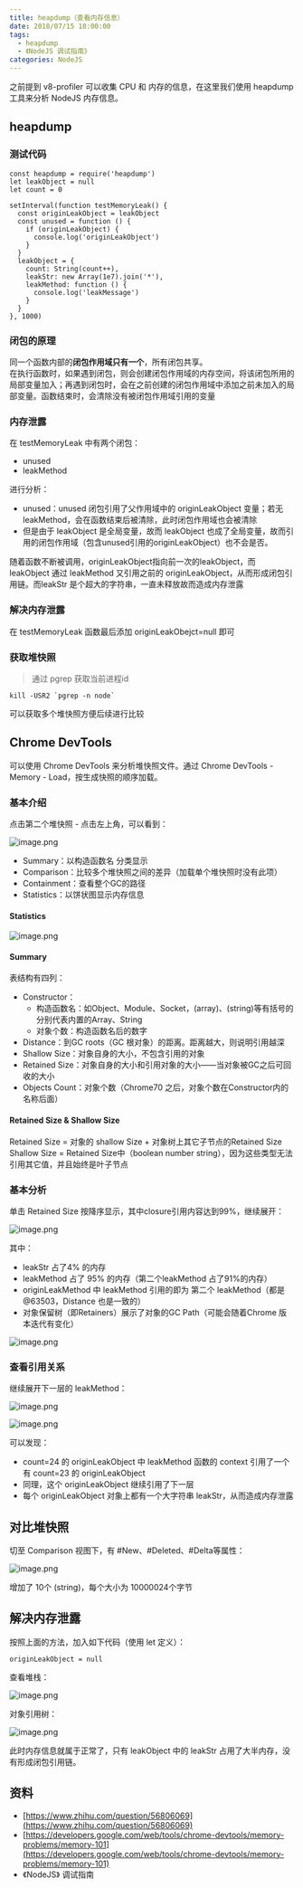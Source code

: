 ```yaml
---
title: heapdump（查看内存信息）
date: 2018/07/15 18:00:00
tags:
  - heapdump
  - 《NodeJS 调试指南》
categories: NodeJS
---
```


之前提到 v8-profiler 可以收集 CPU 和 内存的信息，在这里我们使用 heapdump 工具来分析 NodeJS 内存信息。

## heapdump
### 测试代码

```
const heapdump = require('heapdump')
let leakObject = null
let count = 0

setInterval(function testMemoryLeak() {
  const originLeakObject = leakObject
  const unused = function () {
    if (originLeakObject) {
      console.log('originLeakObject')
    }
  }
  leakObject = {
    count: String(count++),
    leakStr: new Array(1e7).join('*'),
    leakMethod: function () {
      console.log('leakMessage')
    }
  }
}, 1000)
```
<!-- more -->

### 闭包的原理
同一个函数内部的**闭包作用域只有一个**，所有闭包共享。<br />在执行函数时，如果遇到闭包，则会创建闭包作用域的内存空间，将该闭包所用的局部变量加入；再遇到闭包时，会在之前创建的闭包作用域中添加之前未加入的局部变量。函数结束时，会清除没有被闭包作用域引用的变量

### 内存泄露
在 testMemoryLeak 中有两个闭包：
* unused
* leakMethod

进行分析：
* unused：unused 闭包引用了父作用域中的 originLeakObject 变量；若无leakMethod，会在函数结束后被清除，此时闭包作用域也会被清除
* 但是由于 leakObject 是全局变量，故而 leakObject 也成了全局变量，故而引用的闭包作用域（包含unused引用的originLeakObject）也不会是否。

随着函数不断被调用，originLeakObject指向前一次的leakObject，而 leakObject 通过 leakMethod 又引用之前的 originLeakObject，从而形成闭包引用链。而leakStr 是个超大的字符串，一直未释放故而造成内存泄露

### 解决内存泄露
在 testMemoryLeak 函数最后添加 originLeakObejct=null 即可

### 获取堆快照
> 通过 pgrep 获取当前进程id


```
kill -USR2 `pgrep -n node`
```

可以获取多个堆快照方便后续进行比较

## Chrome DevTools
可以使用 Chrome DevTools 来分析堆快照文件。通过 Chrome DevTools - Memory - Load，按生成快照的顺序加载。

### 基本介绍
点击第二个堆快照 - 点击左上角，可以看到：

![image.png](https://cdn.nlark.com/yuque/0/2019/png/92822/1550743942821-85158eca-d8a8-4437-8cc3-59c74ab9d3a5.png#align=left&display=inline&height=209&linkTarget=_blank&name=image.png&originHeight=209&originWidth=388&size=23725&status=done&width=388)

* Summary：以构造函数名 分类显示
* Comparison：比较多个堆快照之间的差异（加载单个堆快照时没有此项）
* Containment：查看整个GC的路径
* Statistics：以饼状图显示内存信息

#### Statistics

![image.png](https://cdn.nlark.com/yuque/0/2019/png/92822/1550744110090-7f4e4243-eaa5-4f14-9126-ee58977e28ea.png#align=left&display=inline&height=400&linkTarget=_blank&name=image.png&originHeight=400&originWidth=270&size=20283&status=done&width=270)

#### Summary
表结构有四列：
* Constructor：
  * 构造函数名：如Object、Module、Socket，(array)、(string)等有括号的分别代表内置的Array、String
  * 对象个数：构造函数名后的数字
* Distance：到GC roots（GC 根对象）的距离。距离越大，则说明引用越深
* Shallow Size：对象自身的大小，不包含引用的对象
* Retained Size：对象自身的大小和引用对象的大小——当对象被GC之后可回收的大小
* Objects Count：对象个数（Chrome70 之后，对象个数在Constructor内的名称后面）

#### Retained Size & Shallow Size
Retained Size = 对象的 shallow Size + 对象树上其它子节点的Retained Size<br />Shallow Size = Retained Size中（boolean number string），因为这些类型无法引用其它值，并且始终是叶子节点

### 基本分析
单击 Retained Size 按降序显示，其中closure引用内容达到99%，继续展开：

![image.png](https://cdn.nlark.com/yuque/0/2019/png/92822/1550799406960-f29403e0-b9f9-4950-ab82-cdf74582ff1d.png#align=left&display=inline&height=608&linkTarget=_blank&name=image.png&originHeight=608&originWidth=1710&size=113026&status=done&width=1710)

其中：
* leakStr 占了4% 的内存
* leakMethod 占了 95% 的内存（第二个leakMethod 占了91%的内存）
* originLeakMethod 中 leakMethod 引用的即为 第二个 leakMethod（都是@63503，Distance 也是一致的）
* 对象保留树（即Retainers）展示了对象的GC Path（可能会随着Chrome 版本迭代有变化）

![image.png](https://cdn.nlark.com/yuque/0/2019/png/92822/1550799819575-abfdb8f4-b323-4c48-8c58-677953c4cb75.png#align=left&display=inline&height=182&linkTarget=_blank&name=image.png&originHeight=182&originWidth=1709&size=34709&status=done&width=1709)

### 查看引用关系
继续展开下一层的 leakMethod：

![image.png](https://cdn.nlark.com/yuque/0/2019/png/92822/1550799956171-017e9b47-95a2-4766-9bcd-3f6db0080b85.png#align=left&display=inline&height=653&linkTarget=_blank&name=image.png&originHeight=653&originWidth=1698&size=126544&status=done&width=1698)

![image.png](https://cdn.nlark.com/yuque/0/2019/png/92822/1550800091944-66842a79-1193-4897-b35f-bb05a4e81825.png#align=left&display=inline&height=548&linkTarget=_blank&name=image.png&originHeight=548&originWidth=1618&size=103832&status=done&width=1618)

可以发现：
* count=24 的 originLeakObject 中 leakMethod 函数的 context 引用了一个有 count=23 的 originLeakObject
* 同理，这个 originLeakObject 继续引用了下一层
* 每个 originLeakObject 对象上都有一个大字符串 leakStr，从而造成内存泄露

## 对比堆快照
切至 Comparison 视图下，有 #New、#Deleted、#Delta等属性：

![image.png](https://cdn.nlark.com/yuque/0/2019/png/92822/1550800216443-27dcf985-69cb-4769-abed-e5463608f31a.png#align=left&display=inline&height=536&linkTarget=_blank&name=image.png&originHeight=536&originWidth=1709&size=62467&status=done&width=1709)

增加了 10个 (string)，每个大小为 10000024个字节

## 解决内存泄露
按照上面的方法，加入如下代码（使用 let 定义）：

```
originLeakObject = null
```

查看堆栈：

![image.png](https://cdn.nlark.com/yuque/0/2019/png/92822/1550800973022-e90f935b-0c85-45fe-8a3b-391b40b3cca8.png#align=left&display=inline&height=671&linkTarget=_blank&name=image.png&originHeight=671&originWidth=1717&size=121510&status=done&width=1717)

对象引用树：

![image.png](https://cdn.nlark.com/yuque/0/2019/png/92822/1550801011458-b09b8cc9-d93c-403a-afa7-15d8ed1f0e58.png#align=left&display=inline&height=278&linkTarget=_blank&name=image.png&originHeight=278&originWidth=1718&size=52582&status=done&width=1718)

此时内存信息就属于正常了，只有 leakObject 中的 leakStr 占用了大半内存，没有形成闭包引用链。

## 资料
* [https://www.zhihu.com/question/56806069](https://www.zhihu.com/question/56806069)
* [https://developers.google.com/web/tools/chrome-devtools/memory-problems/memory-101](https://developers.google.com/web/tools/chrome-devtools/memory-problems/memory-101)
* 《NodeJS》 调试指南
